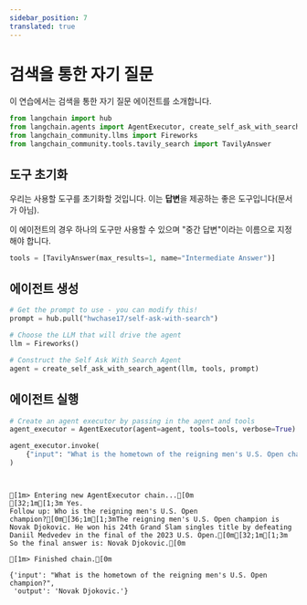 ```yaml
---
sidebar_position: 7
translated: true
---
```


# 검색을 통한 자기 질문

이 연습에서는 검색을 통한 자기 질문 에이전트를 소개합니다.

```python
from langchain import hub
from langchain.agents import AgentExecutor, create_self_ask_with_search_agent
from langchain_community.llms import Fireworks
from langchain_community.tools.tavily_search import TavilyAnswer
```

## 도구 초기화

우리는 사용할 도구를 초기화할 것입니다. 이는 **답변**을 제공하는 좋은 도구입니다(문서가 아님).

이 에이전트의 경우 하나의 도구만 사용할 수 있으며 "중간 답변"이라는 이름으로 지정해야 합니다.

```python
tools = [TavilyAnswer(max_results=1, name="Intermediate Answer")]
```

## 에이전트 생성

```python
# Get the prompt to use - you can modify this!
prompt = hub.pull("hwchase17/self-ask-with-search")
```

```python
# Choose the LLM that will drive the agent
llm = Fireworks()

# Construct the Self Ask With Search Agent
agent = create_self_ask_with_search_agent(llm, tools, prompt)
```

## 에이전트 실행

```python
# Create an agent executor by passing in the agent and tools
agent_executor = AgentExecutor(agent=agent, tools=tools, verbose=True)
```

```python
agent_executor.invoke(
    {"input": "What is the hometown of the reigning men's U.S. Open champion?"}
)
```

```output


[1m> Entering new AgentExecutor chain...[0m
[32;1m[1;3m Yes.
Follow up: Who is the reigning men's U.S. Open champion?[0m[36;1m[1;3mThe reigning men's U.S. Open champion is Novak Djokovic. He won his 24th Grand Slam singles title by defeating Daniil Medvedev in the final of the 2023 U.S. Open.[0m[32;1m[1;3m
So the final answer is: Novak Djokovic.[0m

[1m> Finished chain.[0m
```

```output
{'input': "What is the hometown of the reigning men's U.S. Open champion?",
 'output': 'Novak Djokovic.'}
```
